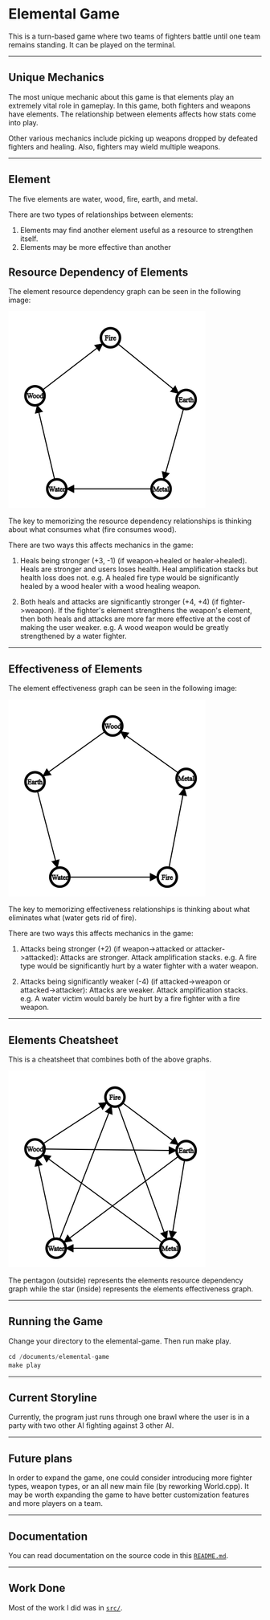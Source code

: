 # Elemental Game

This is a turn-based game where two teams of fighters battle until one team remains standing.
It can be played on the terminal.

---

## Unique Mechanics

The most unique mechanic about this game is that elements play an extremely vital role in gameplay.
In this game, both fighters and weapons have elements. The relationship between elements affects how stats come into play.

Other various mechanics include picking up weapons dropped by defeated fighters and healing.
Also, fighters may wield multiple weapons.

---

## Element

The five elements are water, wood, fire, earth, and metal.

There are two types of relationships between elements:
1. Elements may find another element useful as a resource to strengthen itself.
2. Elements may be more effective than another

## Resource Dependency of Elements

The element resource dependency graph can be seen in the following image:

![Resource Graph](images/demo/resource_graph.png)

The key to memorizing the resource dependency relationships is thinking about what consumes what (fire consumes wood).

There are two ways this affects mechanics in the game:

1. Heals being stronger (+3, -1) (if weapon->healed or healer->healed). Heals are stronger and users loses health. Heal amplification stacks but health loss does not.
e.g. A healed fire type would be significantly healed by a wood healer with a wood healing weapon.

2. Both heals and attacks are significantly stronger (+4, +4) (if fighter->weapon). If the fighter's element strengthens the weapon's element, then both heals and attacks are more far more effective at the cost of making the user weaker.
e.g. A wood weapon would be greatly strengthened by a water fighter.

---

## Effectiveness of Elements

The element effectiveness graph can be seen in the following image:

![Effectiveness Graph](images/demo/effectiveness_graph.png)

The key to memorizing effectiveness relationships is thinking about what eliminates what (water gets rid of fire).

There are two ways this affects mechanics in the game:

1. Attacks being stronger (+2) (if weapon->attacked or attacker->attacked): Attacks are stronger. Attack amplification stacks.
e.g. A fire type would be significantly hurt by a water fighter with a water weapon.

2. Attacks being significantly weaker (-4) (if attacked->weapon or attacked->attacker): Attacks are weaker. Attack amplification stacks.
e.g. A water victim would barely be hurt by a fire fighter with a fire weapon.

---

## Elements Cheatsheet

This is a cheatsheet that combines both of the above graphs.

![Combined Graph](images/demo/combined_graph.png)

The pentagon (outside) represents the elements resource dependency graph while the star (inside) represents the elements effectiveness graph.

---

## Running the Game

Change your directory to the elemental-game. Then run make play.

```c++
cd /documents/elemental-game
make play
```

---

## Current Storyline

Currently, the program just runs through one brawl where the user is in a party with two other AI fighting against 3 other AI.

---

## Future plans

In order to expand the game, one could consider 
introducing more fighter types, weapon types, or an all 
new main file (by reworking World.cpp). 
It may be worth expanding the game to have better customization 
features and more players on a team.

---

## Documentation

You can read documentation on the source code in this [`README.md`](src/README.md).

---

## Work Done

Most of the work I did was in [`src/`](src/).
